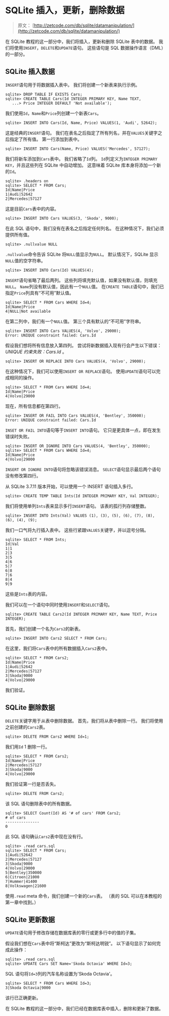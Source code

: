 # SQLite 插入，更新，删除数据

> 原文： [http://zetcode.com/db/sqlite/datamanipulation/](http://zetcode.com/db/sqlite/datamanipulation/)

在 SQLite 教程的这一部分中，我们将插入，更新和删除 SQLite 表中的数据。 我们将使用`INSERT`，`DELETE`和`UPDATE`语句。 这些语句是 SQL 数据操作语言（DML）的一部分。

## SQLite 插入数据

`INSERT`语句用于将数据插入表中。 我们将创建一个新表来执行示例。

```
sqlite> DROP TABLE IF EXISTS Cars;
sqlite> CREATE TABLE Cars(Id INTEGER PRIMARY KEY, Name TEXT,
   ...> Price INTEGER DEFAULT 'Not available');

```

我们使用`Id`，`Name`和`Price`列创建一个新表`Cars`。

```
sqlite> INSERT INTO Cars(Id, Name, Price) VALUES(1, 'Audi', 52642);

```

这是经典的`INSERT`语句。 我们在表名之后指定了所有列名，并在`VALUES`关键字之后指定了所有值。 第一行添加到表中。

```
sqlite> INSERT INTO Cars(Name, Price) VALUES('Mercedes', 57127);

```

我们将新车添加到`Cars`表中。 我们省略了`Id`列。 `Id`列定义为`INTEGER PRIMARY KEY`，并且这些列在 SQLite 中自动增加。 这意味着 SQLite 库本身将添加一个新的`Id`。

```
sqlite> .headers on
sqlite> SELECT * FROM Cars;
Id|Name|Price
1|Audi|52642
2|Mercedes|57127

```

这是目前`Cars`表中的内容。

```
sqlite> INSERT INTO Cars VALUES(3, 'Skoda', 9000);

```

在此 SQL 语句中，我们没有在表名之后指定任何列名。 在这种情况下，我们必须提供所有值。

```
sqlite> .nullvalue NULL

```

`.nullvalue`命令告诉 SQLite 将`NULL`值显示为`NULL`。 默认情况下，SQLite 显示`NULL`值的空字符串。

```
sqlite> INSERT INTO Cars(Id) VALUES(4);

```

`INSERT`语句省略了最后两列。 这些列将填充默认值，如果没有默认值，则填充`NULL`。 `Name`列没有默认值，因此有一个`NULL`值。 在`CREATE TABLE`语句中，我们已指定`Price`列具有“不可用”默认值。

```
sqlite> SELECT * FROM Cars WHERE Id=4;
Id|Name|Price
4|NULL|Not available

```

在第二列中，我们有一个`NULL`值。 第三个具有默认的“不可用”字符串。

```
sqlite> INSERT INTO Cars VALUES(4, 'Volvo', 29000);
Error: UNIQUE constraint failed: Cars.Id

```

假设我们想将所有信息放入第四列。 尝试将新数据插入现有行会产生以下错误： _UNIQUE 约束失败：Cars.Id_ 。

```
sqlite> INSERT OR REPLACE INTO Cars VALUES(4, 'Volvo', 29000);

```

在这种情况下，我们可以使用`INSERT OR REPLACE`语句。 使用`UPDATE`语句可以完成相同的操作。

```
sqlite> SELECT * FROM Cars WHERE Id=4;
Id|Name|Price
4|Volvo|29000 

```

现在，所有信息都在第四行。

```
sqlite> INSERT OR FAIL INTO Cars VALUES(4, 'Bentley', 350000);
Error: UNIQUE constraint failed: Cars.Id

```

`INSET OR FAIL INTO`语句等于`INSERT INTO`语句。 它只是更具体一点，即在发生错误时失败。

```
sqlite> INSERT OR IGNORE INTO Cars VALUES(4, 'Bentley', 350000);
sqlite> SELECT * FROM Cars WHERE Id=4;
Id|Name|Price
4|Volvo|29000

```

`INSERT OR IGNORE INTO`语句将忽略该错误消息。 `SELECT`语句显示最后两个语句没有修改第四行。

从 SQLite 3.7.11 版本开始，可以使用一个 INSERT 语句插入多行。

```
sqlite> CREATE TEMP TABLE Ints(Id INTEGER PRIMARY KEY, Val INTEGER);

```

我们将使用单列`Ints`表来显示多行`INSERT`语句。 该表的孤行列存储整数。

```
sqlite> INSERT INTO Ints(Val) VALUES (1), (3), (5), (6), (7), (8), (6), (4), (9);

```

我们一口气将九行插入表中。 这些行紧跟`VALUES`关键字，并以逗号分隔。

```
sqlite> SELECT * FROM Ints;
Id|Val
1|1
2|3
3|5
4|6
5|7
6|8
7|6
8|4
9|9

```

这些是`Ints`表的内容。

我们可以在一个语句中同时使用`INSERT`和`SELECT`语句。

```
sqlite> CREATE TABLE Cars2(Id INTEGER PRIMARY KEY, Name TEXT, Price INTEGER);

```

首先，我们创建一个名为`Cars2`的新表。

```
sqlite> INSERT INTO Cars2 SELECT * FROM Cars;

```

在这里，我们将`Cars`表中的所有数据插入`Cars2`表中。

```
sqlite> SELECT * FROM Cars2;
Id|Name|Price
1|Audi|52642
2|Mercedes|57127
3|Skoda|9000
4|Volvo|29000

```

我们验证。

## SQLite 删除数据

`DELETE`关键字用于从表中删除数据。 首先，我们将从表中删除一行。 我们将使用之前创建的`Cars2`表。

```
sqlite> DELETE FROM Cars2 WHERE Id=1;

```

我们用`Id` 1 删除一行。

```
sqlite> SELECT * FROM Cars2;
Id|Name|Price
2|Mercedes|57127
3|Skoda|9000
4|Volvo|29000

```

我们验证第一行是否丢失。

```
sqlite> DELETE FROM Cars2;

```

该 SQL 语句删除表中的所有数据。

```
sqlite> SELECT Count(Id) AS '# of cars' FROM Cars2;
# of cars      
---------------
0  

```

此 SQL 语句确认`Cars2`表中现在没有行。

```
sqlite> .read cars.sql
sqlite> SELECT * FROM Cars;
1|Audi|52642
2|Mercedes|57127
3|Skoda|9000
4|Volvo|29000
5|Bentley|350000
6|Citroen|21000
7|Hummer|41400
8|Volkswagen|21600

```

使用`.read` meta 命令，我们创建一个新的`Cars`表。 （表的 SQL 可以在本教程的第一章中找到。）

## SQLite 更新数据

`UPDATE`语句用于修改存储在数据库表的零行或更多行中的值的子集。

假设我们想在`Cars`表中将“斯柯达”更改为“斯柯达明锐”。 以下语句显示了如何完成此操作：

```
sqlite> .read cars.sql
sqlite> UPDATE Cars SET Name='Skoda Octavia' WHERE Id=3;

```

SQL 语句将`Id=3`列的汽车名称设置为'Skoda Octavia'。

```
sqlite> SELECT * FROM Cars WHERE Id=3;
3|Skoda Octavia|9000

```

该行已正确更新。

在 SQLite 教程的这一部分中，我们已经在数据库表中插入，删除和更新了数据。